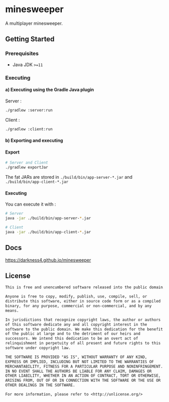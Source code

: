 # minesweeper

A multiplayer minesweeper.

## Getting Started

### Prerequisites

- Java JDK  `>=11`

### Executing

#### a) Executing using the Gradle Java plugin

Server :

```sh
./gradlew :server:run
```

Client :

```sh
./gradlew :client:run
```

#### b) Exporting and executing

#### Export

```sh
# Server and Client
./gradlew exportJar
```

The fat JARs are stored in `./build/bin/app-server-*.jar` and `./build/bin/app-client-*.jar`

#### Executing

You can execute it with :

```sh
# Server
java -jar ./build/bin/app-server-*.jar

# Client
java -jar ./build/bin/app-client-*.jar
```

## Docs

https://darkness4.github.io/minesweeper

## License

```txt
This is free and unencumbered software released into the public domain.

Anyone is free to copy, modify, publish, use, compile, sell, or
distribute this software, either in source code form or as a compiled
binary, for any purpose, commercial or non-commercial, and by any
means.

In jurisdictions that recognize copyright laws, the author or authors
of this software dedicate any and all copyright interest in the
software to the public domain. We make this dedication for the benefit
of the public at large and to the detriment of our heirs and
successors. We intend this dedication to be an overt act of
relinquishment in perpetuity of all present and future rights to this
software under copyright law.

THE SOFTWARE IS PROVIDED "AS IS", WITHOUT WARRANTY OF ANY KIND,
EXPRESS OR IMPLIED, INCLUDING BUT NOT LIMITED TO THE WARRANTIES OF
MERCHANTABILITY, FITNESS FOR A PARTICULAR PURPOSE AND NONINFRINGEMENT.
IN NO EVENT SHALL THE AUTHORS BE LIABLE FOR ANY CLAIM, DAMAGES OR
OTHER LIABILITY, WHETHER IN AN ACTION OF CONTRACT, TORT OR OTHERWISE,
ARISING FROM, OUT OF OR IN CONNECTION WITH THE SOFTWARE OR THE USE OR
OTHER DEALINGS IN THE SOFTWARE.

For more information, please refer to <http://unlicense.org/>
```

